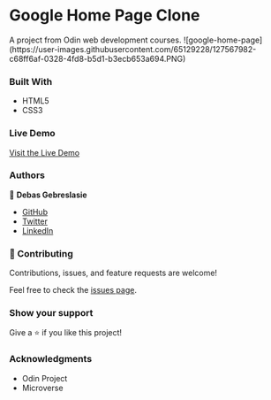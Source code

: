 <h1> Google Home Page Clone</h1>
A project from Odin web development courses.
![google-home-page](https://user-images.githubusercontent.com/65129228/127567982-c68ff6af-0328-4fd8-b5d1-b3ecb653a694.PNG)


### Built With

- HTML5
- CSS3

### Live Demo

[Visit the Live Demo](https://debas-31.github.io/google-home-page-clone/)

### Authors

👤 **Debas Gebreslasie**

- [GitHub](https://github.com/Debas-31)
- [Twitter](https://twitter.com/DEBSH76956492)
- [LinkedIn](https://www.linkedin.com/in/debas-gebrengus-5256a2159/)

### 🤝 Contributing

Contributions, issues, and feature requests are welcome!

Feel free to check the [issues page](https://github.com/Debas-31/google-home-page-clone/issues).

### Show your support

Give a ⭐️ if you like this project!

### Acknowledgments
- Odin Project
- Microverse